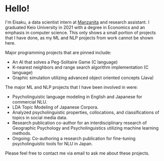 # Hello!
I'm Eisaku, a data scientist intern at [Manzanita](https://www.mnzt.io/en/) and research assistant. I graduated Keio University in 2021 with a degree in Economics and an emphasis in computer science.
This only shows a small portion of projects that I have done, as my ML and NLP projects from work cannot be shown here. 

Major programming projects that are pinned include:
* An AI that solves a Peg-Solitaire Game (C language)
* K-nearest neighbors and range search algorithm implementation (C language)
* Graphic simulation utilizing advanced object oriented concepts (Java)

The major ML and NLP projects that I have been involved in were:
* Psycholinguistic language modeling in English and Japanese for commercial NLU.
* LDA Topic Modeling of Japanese Corpora.
* Analyzed psycholinguistic properties, collocations, and classifications of topics in social media data.
* Research publication co-author for an interdisciplinary research of Geographic Psychology and Psycholinguistics utilizing machine learning methods. 
* Ongoing: Co-authoring a research publication for fine-tuning psycholinguistic tools for NLU in Japan.

Please feel free to contact me via email to ask me about these projects. 
